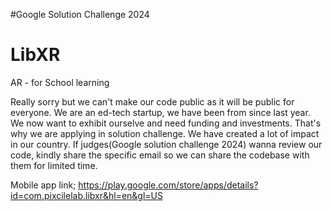 #Google Solution Challenge 2024

# LibXR
AR - for School learning

Really sorry but we can't make our code public as it will be public for everyone. We are an ed-tech startup, we have been from since last year. We now want to exhibit ourselve and need funding and investments. That's why we are applying in solution challenge. We have created a lot of impact in our country. If judges(Google solution challenge 2024) wanna review our code, kindly share the specific email so we can share the codebase with them for limited time.

Mobile app link; https://play.google.com/store/apps/details?id=com.pixcilelab.libxr&hl=en&gl=US
